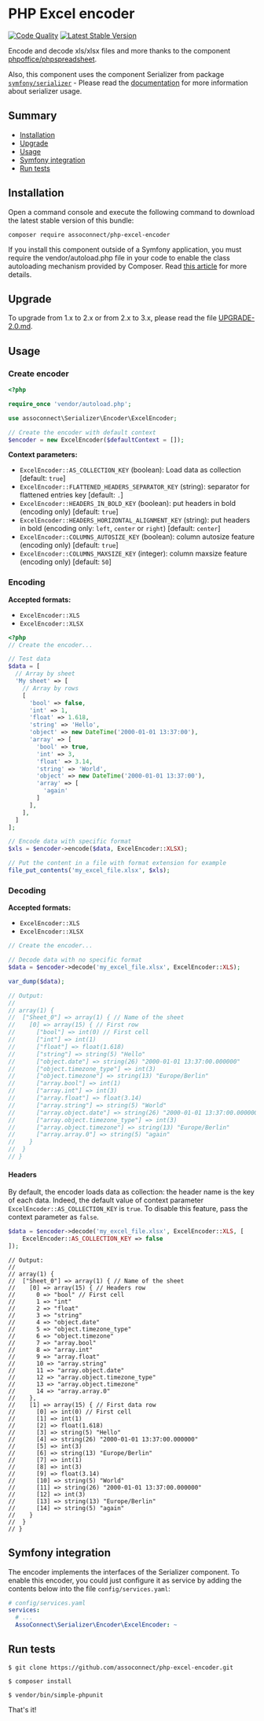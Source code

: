 PHP Excel encoder
=================

[![Code Quality](https://github.com/assoconnect/php-excel-encoder/actions/workflows/build.yml/badge.svg)](https://github.com/assoconnect/php-excel-encoder/actions/workflows/build.yml)
[![Latest Stable Version](https://poser.pugx.org/assoconnect/php-excel-encoder/v/stable)](https://packagist.org/packages/assoconnect/php-excel-encoder)

Encode and decode xls/xlsx files and more thanks to the component 
[phpoffice/phpspreadsheet](https://phpspreadsheet.readthedocs.io/en/latest/).

Also, this component uses the component Serializer from package 
[```symfony/serializer```](https://packagist.org/packages/symfony/serializer) - Please read the 
[documentation](https://symfony.com/doc/current/components/serializer.html) for more information about serializer usage.

Summary
-------

- [Installation](#installation)
- [Upgrade](#upgrade)
- [Usage](#usage)
- [Symfony integration](#symfony-integration)
- [Run tests](#run-tests)


Installation
------------

Open a command console and execute the following command to download the latest stable version of this bundle:

```shell
composer require assoconnect/php-excel-encoder
```

If you install this component outside of a Symfony application, you must require the vendor/autoload.php 
file in your code to enable the class autoloading mechanism provided by Composer. 
Read [this article](https://symfony.com/doc/current/components/using_components.html) for more details.

Upgrade
-------

To upgrade from 1.x to 2.x or from 2.x to 3.x, please read the file [UPGRADE-2.0.md](/UPGRADE-2.0.md).

Usage
-----

### Create encoder

```php
<?php

require_once 'vendor/autoload.php';

use assoconnect\Serializer\Encoder\ExcelEncoder;

// Create the encoder with default context
$encoder = new ExcelEncoder($defaultContext = []);
```

**Context parameters:**
- ```ExcelEncoder::AS_COLLECTION_KEY``` (boolean): Load data as collection [default: ```true```]
- ```ExcelEncoder::FLATTENED_HEADERS_SEPARATOR_KEY``` (string): separator for flattened entries key [default: ```.```]
- ```ExcelEncoder::HEADERS_IN_BOLD_KEY``` (boolean): put headers in bold (encoding only) [default: ```true```]
- ```ExcelEncoder::HEADERS_HORIZONTAL_ALIGNMENT_KEY``` (string): put headers in bold (encoding only: ```left```, ```center``` or ```right```) [default: ```center```]
- ```ExcelEncoder::COLUMNS_AUTOSIZE_KEY``` (boolean): column autosize feature (encoding only) [default: ```true```]
- ```ExcelEncoder::COLUMNS_MAXSIZE_KEY``` (integer): column maxsize feature (encoding only) [default: ```50```]

### Encoding

**Accepted formats:**
- ```ExcelEncoder::XLS```
- ```ExcelEncoder::XLSX```

```php
<?php
// Create the encoder...

// Test data
$data = [
  // Array by sheet
  'My sheet' => [
    // Array by rows
    [
      'bool' => false,
      'int' => 1,
      'float' => 1.618,
      'string' => 'Hello',
      'object' => new DateTime('2000-01-01 13:37:00'),
      'array' => [
        'bool' => true,
        'int' => 3,
        'float' => 3.14,
        'string' => 'World',
        'object' => new DateTime('2000-01-01 13:37:00'),
        'array' => [
          'again'
        ]
      ],
    ],
  ]
];

// Encode data with specific format
$xls = $encoder->encode($data, ExcelEncoder::XLSX);

// Put the content in a file with format extension for example
file_put_contents('my_excel_file.xlsx', $xls);
```

### Decoding

**Accepted formats:**
- ```ExcelEncoder::XLS```
- ```ExcelEncoder::XLSX```

```php
// Create the encoder...

// Decode data with no specific format
$data = $encoder->decode('my_excel_file.xlsx', ExcelEncoder::XLS);

var_dump($data);

// Output:
// 
// array(1) {
//  ["Sheet_0"] => array(1) { // Name of the sheet
//    [0] => array(15) { // First row
//      ["bool"] => int(0) // First cell
//      ["int"] => int(1)
//      ["float"] => float(1.618)
//      ["string"] => string(5) "Hello"
//      ["object.date"] => string(26) "2000-01-01 13:37:00.000000"
//      ["object.timezone_type"] => int(3)
//      ["object.timezone"] => string(13) "Europe/Berlin"
//      ["array.bool"] => int(1)
//      ["array.int"] => int(3)
//      ["array.float"] => float(3.14)
//      ["array.string"] => string(5) "World"
//      ["array.object.date"] => string(26) "2000-01-01 13:37:00.000000"
//      ["array.object.timezone_type"] => int(3)
//      ["array.object.timezone"] => string(13) "Europe/Berlin"
//      ["array.array.0"] => string(5) "again"
//    }
//  }
// }
```

#### Headers

By default, the encoder loads data as collection: the header name is the key of each data. 
Indeed, the default value of context parameter ```ExcelEncoder::AS_COLLECTION_KEY``` is ```true```. 
To disable this feature, pass the context parameter as ```false```.

```php
$data = $encoder->decode('my_excel_file.xlsx', ExcelEncoder::XLS, [
    ExcelEncoder::AS_COLLECTION_KEY => false
]);
```

```
// Output:
// 
// array(1) {
//  ["Sheet_0"] => array(1) { // Name of the sheet
//    [0] => array(15) { // Headers row
//      0 => "bool" // First cell
//      1 => "int"
//      2 => "float"
//      3 => "string"
//      4 => "object.date"
//      5 => "object.timezone_type"
//      6 => "object.timezone"
//      7 => "array.bool"
//      8 => "array.int"
//      9 => "array.float"
//      10 => "array.string"
//      11 => "array.object.date"
//      12 => "array.object.timezone_type"
//      13 => "array.object.timezone"
//      14 => "array.array.0"
//    },
//    [1] => array(15) { // First data row
//      [0] => int(0) // First cell
//      [1] => int(1)
//      [2] => float(1.618)
//      [3] => string(5) "Hello"
//      [4] => string(26) "2000-01-01 13:37:00.000000"
//      [5] => int(3)
//      [6] => string(13) "Europe/Berlin"
//      [7] => int(1)
//      [8] => int(3)
//      [9] => float(3.14)
//      [10] => string(5) "World"
//      [11] => string(26) "2000-01-01 13:37:00.000000"
//      [12] => int(3)
//      [13] => string(13) "Europe/Berlin"
//      [14] => string(5) "again"
//    }
//  }
// }
```

Symfony integration
-------------------

The encoder implements the interfaces of the Serializer component. To enable this encoder, you could just 
configure it as service by adding the contents below into the file `config/services.yaml`:

```yaml
# config/services.yaml
services:
  # ...
  AssoConnect\Serializer\Encoder\ExcelEncoder: ~
```

Run tests
---------

```$ git clone https://github.com/assoconnect/php-excel-encoder.git```

```$ composer install```

```$ vendor/bin/simple-phpunit```

That's it!